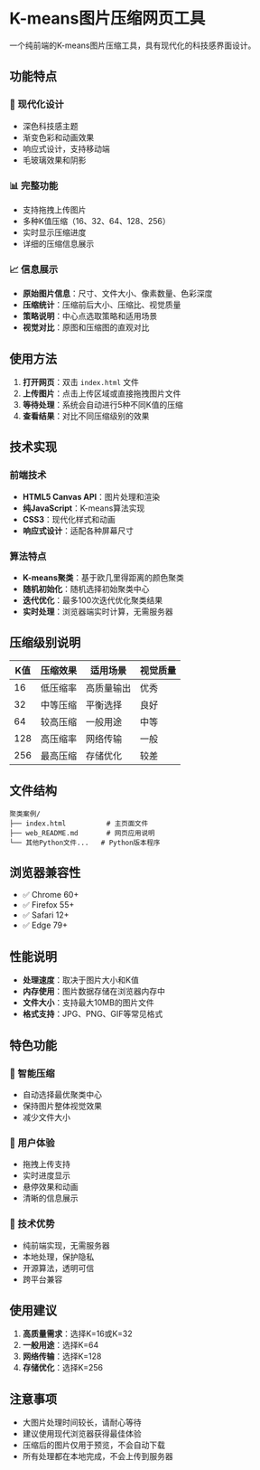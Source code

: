 # K-means图片压缩网页工具

一个纯前端的K-means图片压缩工具，具有现代化的科技感界面设计。

## 功能特点

### 🎨 现代化设计
- 深色科技感主题
- 渐变色彩和动画效果
- 响应式设计，支持移动端
- 毛玻璃效果和阴影

### 📊 完整功能
- 支持拖拽上传图片
- 多种K值压缩（16、32、64、128、256）
- 实时显示压缩进度
- 详细的压缩信息展示

### 📈 信息展示
- **原始图片信息**：尺寸、文件大小、像素数量、色彩深度
- **压缩统计**：压缩前后大小、压缩比、视觉质量
- **策略说明**：中心点选取策略和适用场景
- **视觉对比**：原图和压缩图的直观对比

## 使用方法

1. **打开网页**：双击 `index.html` 文件
2. **上传图片**：点击上传区域或直接拖拽图片文件
3. **等待处理**：系统会自动进行5种不同K值的压缩
4. **查看结果**：对比不同压缩级别的效果

## 技术实现

### 前端技术
- **HTML5 Canvas API**：图片处理和渲染
- **纯JavaScript**：K-means算法实现
- **CSS3**：现代化样式和动画
- **响应式设计**：适配各种屏幕尺寸

### 算法特点
- **K-means聚类**：基于欧几里得距离的颜色聚类
- **随机初始化**：随机选择初始聚类中心
- **迭代优化**：最多100次迭代优化聚类结果
- **实时处理**：浏览器端实时计算，无需服务器

## 压缩级别说明

| K值 | 压缩效果 | 适用场景 | 视觉质量 |
|-----|----------|----------|----------|
| 16  | 低压缩率 | 高质量输出 | 优秀 |
| 32  | 中等压缩 | 平衡选择 | 良好 |
| 64  | 较高压缩 | 一般用途 | 中等 |
| 128 | 高压缩率 | 网络传输 | 一般 |
| 256 | 最高压缩 | 存储优化 | 较差 |

## 文件结构

```
聚类案例/
├── index.html          # 主页面文件
├── web_README.md       # 网页应用说明
└── 其他Python文件...   # Python版本程序
```

## 浏览器兼容性

- ✅ Chrome 60+
- ✅ Firefox 55+
- ✅ Safari 12+
- ✅ Edge 79+

## 性能说明

- **处理速度**：取决于图片大小和K值
- **内存使用**：图片数据存储在浏览器内存中
- **文件大小**：支持最大10MB的图片文件
- **格式支持**：JPG、PNG、GIF等常见格式

## 特色功能

### 🎯 智能压缩
- 自动选择最优聚类中心
- 保持图片整体视觉效果
- 减少文件大小

### 📱 用户体验
- 拖拽上传支持
- 实时进度显示
- 悬停效果和动画
- 清晰的信息展示

### 🔧 技术优势
- 纯前端实现，无需服务器
- 本地处理，保护隐私
- 开源算法，透明可信
- 跨平台兼容

## 使用建议

1. **高质量需求**：选择K=16或K=32
2. **一般用途**：选择K=64
3. **网络传输**：选择K=128
4. **存储优化**：选择K=256

## 注意事项

- 大图片处理时间较长，请耐心等待
- 建议使用现代浏览器获得最佳体验
- 压缩后的图片仅用于预览，不会自动下载
- 所有处理都在本地完成，不会上传到服务器 